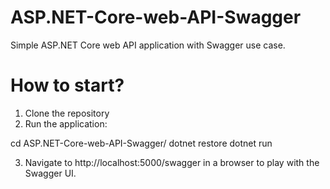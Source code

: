 # ASP.NET-Core-web-API-Swagger
Simple ASP.NET Core web API application with Swagger use case.

# How to start?
1. Clone the repository
2. Run the application:

  cd ASP.NET-Core-web-API-Swagger/
  dotnet restore
  dotnet run

3. Navigate to http://localhost:5000/swagger in a browser to play with the Swagger UI.
